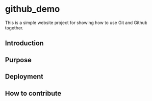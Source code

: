 # github_demo
This is a simple website project for showing how to use Git and Github together.
## Introduction
## Purpose
## Deployment
## How to contribute
